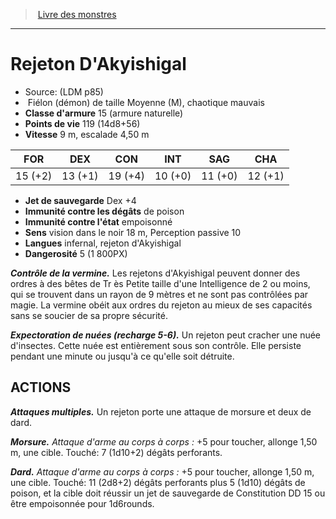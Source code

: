 ﻿> [Livre des monstres](tome_of_beasts.md)

---

# Rejeton D'Akyishigal

- Source: (LDM p85)
-  Fiélon (démon) de taille Moyenne (M), chaotique mauvais
- **Classe d'armure** 15 (armure naturelle)
- **Points de vie** 119 (14d8+56)
- **Vitesse** 9 m, escalade 4,50 m

|FOR|DEX|CON|INT|SAG|CHA|
|---|---|---|---|---|---|
|15 (+2)|13 (+1)|19 (+4)|10 (+0)|11 (+0)|12 (+1)|

- **Jet de sauvegarde** Dex +4
- **Immunité contre les dégâts** de poison
- **Immunité contre l'état** empoisonné
- **Sens** vision dans le noir 18 m, Perception passive 10
- **Langues** infernal, rejeton d'Akyishigal
- **Dangerosité** 5 (1 800PX)

**_Contrôle de la vermine._** Les rejetons d'Akyishigal peuvent donner des ordres à des bêtes de Tr ès Petite taille d'une Intelligence de 2 ou moins, qui se trouvent dans un rayon de 9 mètres et ne sont pas contrôlées par magie. La vermine obéit aux ordres du rejeton au mieux de ses capacités sans se soucier de sa propre sécurité.

**_Expectoration de nuées (recharge 5-6)._** Un rejeton peut cracher une nuée d'insectes. Cette nuée est entièrement sous son contrôle. Elle persiste pendant une minute ou jusqu'à ce qu'elle soit détruite.

## ACTIONS

**_Attaques multiples._** Un rejeton porte une attaque de morsure et deux de dard.

**_Morsure._** _Attaque d'arme au corps à corps :_ +5 pour toucher, allonge 1,50 m, une cible. Touché: 7 (1d10+2) dégâts perforants.

**_Dard._** _Attaque d'arme au corps à corps :_ +5 pour toucher, allonge 1,50 m, une cible. Touché: 11 (2d8+2) dégâts perforants plus 5 (1d10) dégâts de poison, et la cible doit réussir un jet de sauvegarde de Constitution DD 15 ou être empoisonnée pour 1d6rounds.

